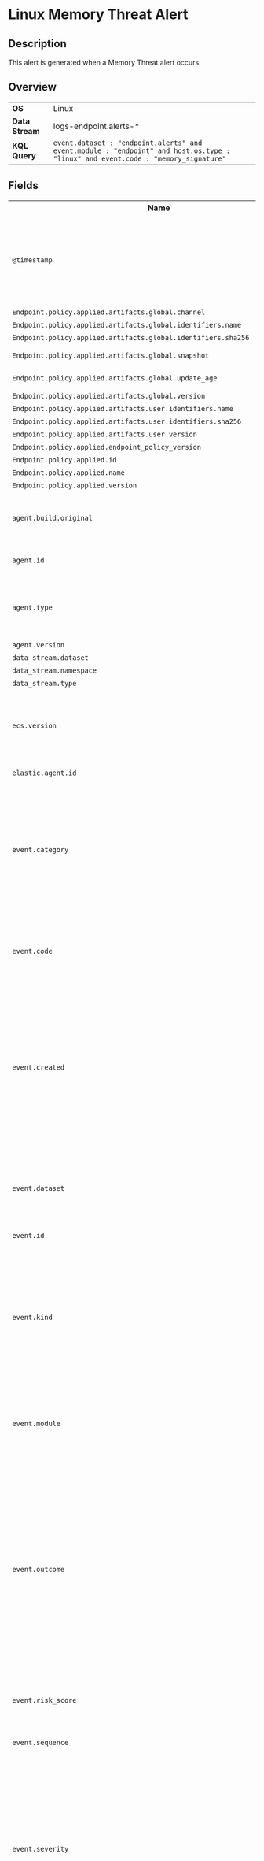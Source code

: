 # Linux Memory Threat Alert

## Description

This alert is generated when a Memory Threat alert occurs.


## Overview

<table>
<tr>
<td><strong>OS</strong></td>
<td>Linux</td>
</tr>
<tr>
<td><strong>Data Stream</strong></td>
<td>logs-endpoint.alerts-*</td>
</tr>
<tr>
<td><strong>KQL Query</strong></td>
<td><code>event.dataset : "endpoint.alerts" and event.module : "endpoint" and host.os.type : "linux" and event.code : "memory_signature"</code></td>
</tr>
</table>

## Fields

<table>
<tr><th>Name</th><th>Description</th><th>Example</th></tr>
<tr>
<td><code>@timestamp</code></td>
<td>Date/time when the event originated.  This is the date/time extracted from the event, typically representing when the event was generated by the source.  If the event source has no original timestamp, this value is typically populated by the first time the event was received by the pipeline.  Required field for all events.</td>
<td><code>2016-05-23T08:05:34.853Z</code></td>
</tr>
<tr>
<td><code>Endpoint.policy.applied.artifacts.global.channel</code></td>
<td>The channel of the linux artifact.</td>
<td><code>stable</code></td>
</tr>
<tr>
<td><code>Endpoint.policy.applied.artifacts.global.identifiers.name</code></td>
<td>the name of global artifact applied.</td>
<td></td>
</tr>
<tr>
<td><code>Endpoint.policy.applied.artifacts.global.identifiers.sha256</code></td>
<td>the sha256 of global artifacts applied.</td>
<td></td>
</tr>
<tr>
<td><code>Endpoint.policy.applied.artifacts.global.snapshot</code></td>
<td>the snapshot date of applied global artifacts or 'latest'</td>
<td></td>
</tr>
<tr>
<td><code>Endpoint.policy.applied.artifacts.global.update_age</code></td>
<td>number of days since global artifacts were made up-to-date</td>
<td></td>
</tr>
<tr>
<td><code>Endpoint.policy.applied.artifacts.global.version</code></td>
<td>the version of global artifacts applied.</td>
<td></td>
</tr>
<tr>
<td><code>Endpoint.policy.applied.artifacts.user.identifiers.name</code></td>
<td>the name of user artifact applied.</td>
<td></td>
</tr>
<tr>
<td><code>Endpoint.policy.applied.artifacts.user.identifiers.sha256</code></td>
<td>the sha256 of user artifacts applied.</td>
<td></td>
</tr>
<tr>
<td><code>Endpoint.policy.applied.artifacts.user.version</code></td>
<td>the version of user artifacts applied.</td>
<td></td>
</tr>
<tr>
<td><code>Endpoint.policy.applied.endpoint_policy_version</code></td>
<td>the version of this applied policy</td>
<td></td>
</tr>
<tr>
<td><code>Endpoint.policy.applied.id</code></td>
<td>the id of the applied policy</td>
<td></td>
</tr>
<tr>
<td><code>Endpoint.policy.applied.name</code></td>
<td>the name of this applied policy</td>
<td></td>
</tr>
<tr>
<td><code>Endpoint.policy.applied.version</code></td>
<td>the version of this applied policy</td>
<td></td>
</tr>
<tr>
<td><code>agent.build.original</code></td>
<td>Extended build information for the agent.  This field is intended to contain any build information that a data source may provide, no specific formatting is required.</td>
<td><code>metricbeat version 7.6.0 (amd64), libbeat 7.6.0 [6a23e8f8f30f5001ba344e4e54d8d9cb82cb107c built 2020-02-05 23:10:10 +0000 UTC]</code></td>
</tr>
<tr>
<td><code>agent.id</code></td>
<td>Unique identifier of this agent (if one exists).  Example: For Beats this would be beat.id.</td>
<td><code>8a4f500d</code></td>
</tr>
<tr>
<td><code>agent.type</code></td>
<td>Type of the agent.  The agent type always stays the same and should be given by the agent used. In case of Filebeat the agent would always be Filebeat also if two Filebeat instances are run on the same machine.</td>
<td><code>filebeat</code></td>
</tr>
<tr>
<td><code>agent.version</code></td>
<td>Version of the agent.</td>
<td><code>6.0.0-rc2</code></td>
</tr>
<tr>
<td><code>data_stream.dataset</code></td>
<td>Data stream dataset name.</td>
<td><code>nginx.access</code></td>
</tr>
<tr>
<td><code>data_stream.namespace</code></td>
<td>Data stream namespace.</td>
<td><code>production</code></td>
</tr>
<tr>
<td><code>data_stream.type</code></td>
<td>Data stream type.</td>
<td><code>logs</code></td>
</tr>
<tr>
<td><code>ecs.version</code></td>
<td>ECS version this event conforms to. `ecs.version` is a required field and must exist in all events.  When querying across multiple indices -- which may conform to slightly different ECS versions -- this field lets integrations adjust to the schema version of the events.</td>
<td><code>1.0.0</code></td>
</tr>
<tr>
<td><code>elastic.agent.id</code></td>
<td>Unique identifier of this elastic agent (if one exists).</td>
<td><code>c2a9093e-e289-4c0a-aa44-8c32a414fa7a</code></td>
</tr>
<tr>
<td><code>event.category</code></td>
<td>This is one of four ECS Categorization Fields, and indicates the second level in the ECS category hierarchy.  `event.category` represents the "big buckets" of ECS categories. For example, filtering on `event.category:process` yields all events relating to process activity. This field is closely related to `event.type`, which is used as a subcategory.  This field is an array. This will allow proper categorization of some events that fall in multiple categories.</td>
<td><code>authentication</code></td>
</tr>
<tr>
<td><code>event.code</code></td>
<td>Identification code for this event, if one exists.  Some event sources use event codes to identify messages unambiguously, regardless of message language or wording adjustments over time. An example of this is the Windows Event ID.</td>
<td><code>4648</code></td>
</tr>
<tr>
<td><code>event.created</code></td>
<td>`event.created` contains the date/time when the event was first read by an agent, or by your pipeline.  This field is distinct from `@timestamp` in that `@timestamp` typically contain the time extracted from the original event.  In most situations, these two timestamps will be slightly different. The difference can be used to calculate the delay between your source generating an event, and the time when your agent first processed it. This can be used to monitor your agent's or pipeline's ability to keep up with your event source.  In case the two timestamps are identical, `@timestamp` should be used.</td>
<td><code>2016-05-23T08:05:34.857Z</code></td>
</tr>
<tr>
<td><code>event.dataset</code></td>
<td>Name of the dataset.  If an event source publishes more than one type of log or events (e.g. access log, error log), the dataset is used to specify which one the event comes from.  It's recommended but not required to start the dataset name with the module name, followed by a dot, then the dataset name.</td>
<td><code>apache.access</code></td>
</tr>
<tr>
<td><code>event.id</code></td>
<td>Unique ID to describe the event.</td>
<td><code>8a4f500d</code></td>
</tr>
<tr>
<td><code>event.kind</code></td>
<td>This is one of four ECS Categorization Fields, and indicates the highest level in the ECS category hierarchy.  `event.kind` gives high-level information about what type of information the event contains, without being specific to the contents of the event. For example, values of this field distinguish alert events from metric events.  The value of this field can be used to inform how these kinds of events should be handled. They may warrant different retention, different access control, it may also help understand whether the data is coming in at a regular interval or not.</td>
<td><code>alert</code></td>
</tr>
<tr>
<td><code>event.module</code></td>
<td>Name of the module this data is coming from.  If your monitoring agent supports the concept of modules or plugins to process events of a given source (e.g. Apache logs), `event.module` should contain the name of this module.</td>
<td><code>apache</code></td>
</tr>
<tr>
<td><code>event.outcome</code></td>
<td>This is one of four ECS Categorization Fields, and indicates the lowest level in the ECS category hierarchy.  `event.outcome` simply denotes whether the event represents a success or a failure from the perspective of the entity that produced the event.  Note that when a single transaction is described in multiple events, each event may populate different values of `event.outcome`, according to their perspective.  Also note that in the case of a compound event (a single event that contains multiple logical events), this field should be populated with the value that best captures the overall success or failure from the perspective of the event producer.  Further note that not all events will have an associated outcome. For example, this field is generally not populated for metric events, events with `event.type:info`, or any events for which an outcome does not make logical sense.</td>
<td><code>success</code></td>
</tr>
<tr>
<td><code>event.risk_score</code></td>
<td>Risk score or priority of the event (e.g. security solutions). Use your system's original value here.</td>
<td></td>
</tr>
<tr>
<td><code>event.sequence</code></td>
<td>Sequence number of the event.  The sequence number is a value published by some event sources, to make the exact ordering of events unambiguous, regardless of the timestamp precision.</td>
<td></td>
</tr>
<tr>
<td><code>event.severity</code></td>
<td>The numeric severity of the event according to your event source.  What the different severity values mean can be different between sources and use cases. It's up to the implementer to make sure severities are consistent across events from the same source.  The Syslog severity belongs in `log.syslog.severity.code`. `event.severity` is meant to represent the severity according to the event source (e.g. firewall, IDS). If the event source does not publish its own severity, you may optionally copy the `log.syslog.severity.code` to `event.severity`.</td>
<td><code>7</code></td>
</tr>
<tr>
<td><code>event.type</code></td>
<td>This is one of four ECS Categorization Fields, and indicates the third level in the ECS category hierarchy.  `event.type` represents a categorization "sub-bucket" that, when used along with the `event.category` field values, enables filtering events down to a level appropriate for single visualization.  This field is an array. This will allow proper categorization of some events that fall in multiple event types.</td>
<td></td>
</tr>
<tr>
<td><code>host.architecture</code></td>
<td>Operating system architecture.</td>
<td><code>x86_64</code></td>
</tr>
<tr>
<td><code>host.hostname</code></td>
<td>Hostname of the host.  It normally contains what the `hostname` command returns on the host machine.</td>
<td></td>
</tr>
<tr>
<td><code>host.id</code></td>
<td>Unique host id.  As hostname is not always unique, use values that are meaningful in your environment.  Example: The current usage of `beat.name`.</td>
<td></td>
</tr>
<tr>
<td><code>host.ip</code></td>
<td>Host ip addresses.</td>
<td></td>
</tr>
<tr>
<td><code>host.mac</code></td>
<td>Host MAC addresses.  The notation format from RFC 7042 is suggested: Each octet (that is, 8-bit byte) is represented by two [uppercase] hexadecimal digits giving the value of the octet as an unsigned integer. Successive octets are separated by a hyphen.</td>
<td><code>["00-00-5E-00-53-23", "00-00-5E-00-53-24"]</code></td>
</tr>
<tr>
<td><code>host.name</code></td>
<td>Name of the host.  It can contain what hostname returns on Unix systems, the fully qualified domain name (FQDN), or a name specified by the user. The recommended value is the lowercase FQDN of the host.</td>
<td></td>
</tr>
<tr>
<td><code>host.os.Ext.variant</code></td>
<td>A string value or phrase that further aid to classify or qualify the operating system (OS).  For example the distribution for a Linux OS will be entered in this field.</td>
<td><code>Ubuntu</code></td>
</tr>
<tr>
<td><code>host.os.family</code></td>
<td>OS family (such as redhat, debian, freebsd, windows).</td>
<td><code>debian</code></td>
</tr>
<tr>
<td><code>host.os.full</code></td>
<td>Operating system name, including the version or code name.</td>
<td><code>Mac OS Mojave</code></td>
</tr>
<tr>
<td><code>host.os.kernel</code></td>
<td>Operating system kernel version as a raw string.</td>
<td><code>4.4.0-112-generic</code></td>
</tr>
<tr>
<td><code>host.os.name</code></td>
<td>Operating system name, without the version.</td>
<td><code>Mac OS X</code></td>
</tr>
<tr>
<td><code>host.os.platform</code></td>
<td>Operating system platform (such centos, ubuntu, windows).</td>
<td><code>darwin</code></td>
</tr>
<tr>
<td><code>host.os.type</code></td>
<td>Use the `os.type` field to categorize the operating system into one of the broad commercial families.  If the OS you're dealing with is not listed as an expected value, the field should not be populated. Please let us know by opening an issue with ECS, to propose its addition.</td>
<td><code>macos</code></td>
</tr>
<tr>
<td><code>host.os.version</code></td>
<td>Operating system version as a raw string.</td>
<td><code>10.14.1</code></td>
</tr>
<tr>
<td><code>message</code></td>
<td>For log events the message field contains the log message, optimized for viewing in a log viewer.  For structured logs without an original message field, other fields can be concatenated to form a human-readable summary of the event.  If multiple messages exist, they can be combined into one message.</td>
<td><code>Hello World</code></td>
</tr>
<tr>
<td><code>process.Ext.ancestry</code></td>
<td>An array of entity_ids indicating the ancestors for this event</td>
<td></td>
</tr>
<tr>
<td><code>process.Ext.memory_region.allocation_base</code></td>
<td>Base address of the memory allocation containing the memory region.</td>
<td><code>2431737462784</code></td>
</tr>
<tr>
<td><code>process.Ext.memory_region.allocation_size</code></td>
<td>Original memory size requested when the memory was allocated.</td>
<td><code>4096</code></td>
</tr>
<tr>
<td><code>process.Ext.memory_region.allocation_type</code></td>
<td>The memory allocation type. Example values include "IMAGE", "MAPPED", and "PRIVATE".</td>
<td><code>PRIVATE</code></td>
</tr>
<tr>
<td><code>process.Ext.memory_region.bytes_address</code></td>
<td>The address where bytes_compressed begins.</td>
<td><code>2431737462784</code></td>
</tr>
<tr>
<td><code>process.Ext.memory_region.bytes_allocation_offset</code></td>
<td>Offset of bytes_address the memory allocation. Equal to bytes_address - allocation_base.</td>
<td><code>0</code></td>
</tr>
<tr>
<td><code>process.Ext.memory_region.bytes_compressed</code></td>
<td>Up to 4MB of raw data from the memory allocation. This is compressed with zlib.To reduce data volume, this is de-duplicated on the endpoint, and may be missing from many alerts if the same data would be sent multiple times.</td>
<td><code>eJzzSM3JyVcIzy/KSVEEABxJBD4=</code></td>
</tr>
<tr>
<td><code>process.Ext.memory_region.bytes_compressed_present</code></td>
<td>Whether bytes_compressed is present in this event.</td>
<td><code>0</code></td>
</tr>
<tr>
<td><code>process.Ext.memory_region.malware_signature.all_names</code></td>
<td>A sequence of signature names matched.</td>
<td><code>Windows.EICAR.Not-a-virus</code></td>
</tr>
<tr>
<td><code>process.Ext.memory_region.malware_signature.identifier</code></td>
<td>malware signature identifier</td>
<td></td>
</tr>
<tr>
<td><code>process.Ext.memory_region.malware_signature.primary.matches</code></td>
<td>The first matching details.</td>
<td></td>
</tr>
<tr>
<td><code>process.Ext.memory_region.malware_signature.primary.signature.hash.sha256</code></td>
<td>sha256 hash of file matching signature.</td>
<td></td>
</tr>
<tr>
<td><code>process.Ext.memory_region.malware_signature.primary.signature.id</code></td>
<td>The id of the first yara rule matched.</td>
<td></td>
</tr>
<tr>
<td><code>process.Ext.memory_region.malware_signature.primary.signature.name</code></td>
<td>The name of the first yara rule matched.</td>
<td></td>
</tr>
<tr>
<td><code>process.Ext.memory_region.malware_signature.version</code></td>
<td>malware signature version</td>
<td></td>
</tr>
<tr>
<td><code>process.Ext.memory_region.region_base</code></td>
<td>Base address of the memory region.</td>
<td><code>2431737462784</code></td>
</tr>
<tr>
<td><code>process.Ext.memory_region.region_protection</code></td>
<td>Memory protection of the memory region. Example values include "RWX" and "R-X".</td>
<td><code>RWX</code></td>
</tr>
<tr>
<td><code>process.Ext.memory_region.region_size</code></td>
<td>Size of the memory region.</td>
<td><code>4096</code></td>
</tr>
<tr>
<td><code>process.Ext.user</code></td>
<td>User associated with the running process.</td>
<td></td>
</tr>
<tr>
<td><code>process.args</code></td>
<td>Array of process arguments, starting with the absolute path to the executable.  May be filtered to protect sensitive information.</td>
<td><code>["/usr/bin/ssh", "-l", "user", "10.0.0.16"]</code></td>
</tr>
<tr>
<td><code>process.args_count</code></td>
<td>Length of the process.args array.  This field can be useful for querying or performing bucket analysis on how many arguments were provided to start a process. More arguments may be an indication of suspicious activity.</td>
<td><code>4</code></td>
</tr>
<tr>
<td><code>process.command_line</code></td>
<td>Full command line that started the process, including the absolute path to the executable, and all arguments.  Some arguments may be filtered to protect sensitive information.</td>
<td><code>/usr/bin/ssh -l user 10.0.0.16</code></td>
</tr>
<tr>
<td><code>process.entity_id</code></td>
<td>Unique identifier for the process.  The implementation of this is specified by the data source, but some examples of what could be used here are a process-generated UUID, Sysmon Process GUIDs, or a hash of some uniquely identifying components of a process.  Constructing a globally unique identifier is a common practice to mitigate PID reuse as well as to identify a specific process over time, across multiple monitored hosts.</td>
<td><code>c2c455d9f99375d</code></td>
</tr>
<tr>
<td><code>process.entry_leader.args</code></td>
<td>Array of process arguments, starting with the absolute path to the executable.  May be filtered to protect sensitive information.</td>
<td><code>["/usr/bin/ssh", "-l", "user", "10.0.0.16"]</code></td>
</tr>
<tr>
<td><code>process.entry_leader.args_count</code></td>
<td>Length of the process.args array.  This field can be useful for querying or performing bucket analysis on how many arguments were provided to start a process. More arguments may be an indication of suspicious activity.</td>
<td><code>4</code></td>
</tr>
<tr>
<td><code>process.entry_leader.entity_id</code></td>
<td>Unique identifier for the process.  The implementation of this is specified by the data source, but some examples of what could be used here are a process-generated UUID, Sysmon Process GUIDs, or a hash of some uniquely identifying components of a process.  Constructing a globally unique identifier is a common practice to mitigate PID reuse as well as to identify a specific process over time, across multiple monitored hosts.</td>
<td><code>c2c455d9f99375d</code></td>
</tr>
<tr>
<td><code>process.entry_leader.entry_meta.source.ip</code></td>
<td>IP address of the source (IPv4 or IPv6).</td>
<td></td>
</tr>
<tr>
<td><code>process.entry_leader.entry_meta.type</code></td>
<td>The entry type for the entry session leader. Values include: init(e.g systemd), sshd, ssm, kubelet, teleport, terminal, console  Note: This field is only set on process.session_leader.</td>
<td></td>
</tr>
<tr>
<td><code>process.entry_leader.executable</code></td>
<td>Absolute path to the process executable.</td>
<td><code>/usr/bin/ssh</code></td>
</tr>
<tr>
<td><code>process.entry_leader.group.id</code></td>
<td>Unique identifier for the group on the system/platform.</td>
<td></td>
</tr>
<tr>
<td><code>process.entry_leader.group.name</code></td>
<td>Name of the group.</td>
<td></td>
</tr>
<tr>
<td><code>process.entry_leader.interactive</code></td>
<td>Whether the process is connected to an interactive shell.  Process interactivity is inferred from the processes file descriptors. If the character device for the controlling tty is the same as stdin and stderr for the process, the process is considered interactive.  Note: A non-interactive process can belong to an interactive session and is simply one that does not have open file descriptors reading the controlling TTY on FD 0 (stdin) or writing to the controlling TTY on FD 2 (stderr). A backgrounded process is still considered interactive if stdin and stderr are connected to the controlling TTY.</td>
<td><code>1</code></td>
</tr>
<tr>
<td><code>process.entry_leader.name</code></td>
<td>Process name.  Sometimes called program name or similar.</td>
<td><code>ssh</code></td>
</tr>
<tr>
<td><code>process.entry_leader.parent.entity_id</code></td>
<td>Unique identifier for the process.  The implementation of this is specified by the data source, but some examples of what could be used here are a process-generated UUID, Sysmon Process GUIDs, or a hash of some uniquely identifying components of a process.  Constructing a globally unique identifier is a common practice to mitigate PID reuse as well as to identify a specific process over time, across multiple monitored hosts.</td>
<td><code>c2c455d9f99375d</code></td>
</tr>
<tr>
<td><code>process.entry_leader.parent.pid</code></td>
<td>Process id.</td>
<td><code>4242</code></td>
</tr>
<tr>
<td><code>process.entry_leader.parent.start</code></td>
<td>The time the process started.</td>
<td><code>2016-05-23T08:05:34.853Z</code></td>
</tr>
<tr>
<td><code>process.entry_leader.pid</code></td>
<td>Process id.</td>
<td><code>4242</code></td>
</tr>
<tr>
<td><code>process.entry_leader.real_group.id</code></td>
<td>Unique identifier for the group on the system/platform.</td>
<td></td>
</tr>
<tr>
<td><code>process.entry_leader.real_group.name</code></td>
<td>Name of the group.</td>
<td></td>
</tr>
<tr>
<td><code>process.entry_leader.real_user.id</code></td>
<td>Unique identifier of the user.</td>
<td><code>S-1-5-21-202424912787-2692429404-2351956786-1000</code></td>
</tr>
<tr>
<td><code>process.entry_leader.real_user.name</code></td>
<td>Short name or login of the user.</td>
<td><code>a.einstein</code></td>
</tr>
<tr>
<td><code>process.entry_leader.same_as_process</code></td>
<td>This boolean is used to identify if a leader process is the same as the top level process.  For example, if `process.group_leader.same_as_process = true`, it means the process event in question is the leader of its process group. Details under `process.*` like `pid` would be the same under `process.group_leader.*` The same applies for both `process.session_leader` and `process.entry_leader`.  This field exists to the benefit of EQL and other rule engines since it's not possible to compare equality between two fields in a single document. e.g `process.entity_id` = `process.group_leader.entity_id` (top level process is the process group leader) OR `process.entity_id` = `process.entry_leader.entity_id` (top level process is the entry session leader)  Instead these rules could be written like: `process.group_leader.same_as_process: true` OR `process.entry_leader.same_as_process: true`  Note: This field is only set on `process.entry_leader`, `process.session_leader` and `process.group_leader`.</td>
<td><code>1</code></td>
</tr>
<tr>
<td><code>process.entry_leader.start</code></td>
<td>The time the process started.</td>
<td><code>2016-05-23T08:05:34.853Z</code></td>
</tr>
<tr>
<td><code>process.entry_leader.supplemental_groups.id</code></td>
<td>Unique identifier for the group on the system/platform.</td>
<td></td>
</tr>
<tr>
<td><code>process.entry_leader.supplemental_groups.name</code></td>
<td>Name of the group.</td>
<td></td>
</tr>
<tr>
<td><code>process.entry_leader.tty.char_device.major</code></td>
<td>The major number identifies the driver associated with the device. The character device's major and minor numbers can be algorithmically combined to produce the more familiar terminal identifiers such as "ttyS0" and "pts/0". For more details, please refer to the Linux kernel documentation.</td>
<td><code>4</code></td>
</tr>
<tr>
<td><code>process.entry_leader.tty.char_device.minor</code></td>
<td>The minor number is used only by the driver specified by the major number; other parts of the kernel don’t use it, and merely pass it along to the driver. It is common for a driver to control several devices; the minor number provides a way for the driver to differentiate among them.</td>
<td><code>1</code></td>
</tr>
<tr>
<td><code>process.entry_leader.user.id</code></td>
<td>Unique identifier of the user.</td>
<td><code>S-1-5-21-202424912787-2692429404-2351956786-1000</code></td>
</tr>
<tr>
<td><code>process.entry_leader.user.name</code></td>
<td>Short name or login of the user.</td>
<td><code>a.einstein</code></td>
</tr>
<tr>
<td><code>process.entry_leader.working_directory</code></td>
<td>The working directory of the process.</td>
<td><code>/home/alice</code></td>
</tr>
<tr>
<td><code>process.executable</code></td>
<td>Absolute path to the process executable.</td>
<td><code>/usr/bin/ssh</code></td>
</tr>
<tr>
<td><code>process.group.id</code></td>
<td>Unique identifier for the group on the system/platform.</td>
<td></td>
</tr>
<tr>
<td><code>process.group.name</code></td>
<td>Name of the group.</td>
<td></td>
</tr>
<tr>
<td><code>process.group_leader.args</code></td>
<td>Array of process arguments, starting with the absolute path to the executable.  May be filtered to protect sensitive information.</td>
<td><code>["/usr/bin/ssh", "-l", "user", "10.0.0.16"]</code></td>
</tr>
<tr>
<td><code>process.group_leader.args_count</code></td>
<td>Length of the process.args array.  This field can be useful for querying or performing bucket analysis on how many arguments were provided to start a process. More arguments may be an indication of suspicious activity.</td>
<td><code>4</code></td>
</tr>
<tr>
<td><code>process.group_leader.entity_id</code></td>
<td>Unique identifier for the process.  The implementation of this is specified by the data source, but some examples of what could be used here are a process-generated UUID, Sysmon Process GUIDs, or a hash of some uniquely identifying components of a process.  Constructing a globally unique identifier is a common practice to mitigate PID reuse as well as to identify a specific process over time, across multiple monitored hosts.</td>
<td><code>c2c455d9f99375d</code></td>
</tr>
<tr>
<td><code>process.group_leader.executable</code></td>
<td>Absolute path to the process executable.</td>
<td><code>/usr/bin/ssh</code></td>
</tr>
<tr>
<td><code>process.group_leader.group.id</code></td>
<td>Unique identifier for the group on the system/platform.</td>
<td></td>
</tr>
<tr>
<td><code>process.group_leader.group.name</code></td>
<td>Name of the group.</td>
<td></td>
</tr>
<tr>
<td><code>process.group_leader.interactive</code></td>
<td>Whether the process is connected to an interactive shell.  Process interactivity is inferred from the processes file descriptors. If the character device for the controlling tty is the same as stdin and stderr for the process, the process is considered interactive.  Note: A non-interactive process can belong to an interactive session and is simply one that does not have open file descriptors reading the controlling TTY on FD 0 (stdin) or writing to the controlling TTY on FD 2 (stderr). A backgrounded process is still considered interactive if stdin and stderr are connected to the controlling TTY.</td>
<td><code>1</code></td>
</tr>
<tr>
<td><code>process.group_leader.name</code></td>
<td>Process name.  Sometimes called program name or similar.</td>
<td><code>ssh</code></td>
</tr>
<tr>
<td><code>process.group_leader.pid</code></td>
<td>Process id.</td>
<td><code>4242</code></td>
</tr>
<tr>
<td><code>process.group_leader.real_group.id</code></td>
<td>Unique identifier for the group on the system/platform.</td>
<td></td>
</tr>
<tr>
<td><code>process.group_leader.real_group.name</code></td>
<td>Name of the group.</td>
<td></td>
</tr>
<tr>
<td><code>process.group_leader.real_user.id</code></td>
<td>Unique identifier of the user.</td>
<td><code>S-1-5-21-202424912787-2692429404-2351956786-1000</code></td>
</tr>
<tr>
<td><code>process.group_leader.real_user.name</code></td>
<td>Short name or login of the user.</td>
<td><code>a.einstein</code></td>
</tr>
<tr>
<td><code>process.group_leader.same_as_process</code></td>
<td>This boolean is used to identify if a leader process is the same as the top level process.  For example, if `process.group_leader.same_as_process = true`, it means the process event in question is the leader of its process group. Details under `process.*` like `pid` would be the same under `process.group_leader.*` The same applies for both `process.session_leader` and `process.entry_leader`.  This field exists to the benefit of EQL and other rule engines since it's not possible to compare equality between two fields in a single document. e.g `process.entity_id` = `process.group_leader.entity_id` (top level process is the process group leader) OR `process.entity_id` = `process.entry_leader.entity_id` (top level process is the entry session leader)  Instead these rules could be written like: `process.group_leader.same_as_process: true` OR `process.entry_leader.same_as_process: true`  Note: This field is only set on `process.entry_leader`, `process.session_leader` and `process.group_leader`.</td>
<td><code>1</code></td>
</tr>
<tr>
<td><code>process.group_leader.start</code></td>
<td>The time the process started.</td>
<td><code>2016-05-23T08:05:34.853Z</code></td>
</tr>
<tr>
<td><code>process.group_leader.supplemental_groups.id</code></td>
<td>Unique identifier for the group on the system/platform.</td>
<td></td>
</tr>
<tr>
<td><code>process.group_leader.supplemental_groups.name</code></td>
<td>Name of the group.</td>
<td></td>
</tr>
<tr>
<td><code>process.group_leader.tty.char_device.major</code></td>
<td>The major number identifies the driver associated with the device. The character device's major and minor numbers can be algorithmically combined to produce the more familiar terminal identifiers such as "ttyS0" and "pts/0". For more details, please refer to the Linux kernel documentation.</td>
<td><code>4</code></td>
</tr>
<tr>
<td><code>process.group_leader.tty.char_device.minor</code></td>
<td>The minor number is used only by the driver specified by the major number; other parts of the kernel don’t use it, and merely pass it along to the driver. It is common for a driver to control several devices; the minor number provides a way for the driver to differentiate among them.</td>
<td><code>1</code></td>
</tr>
<tr>
<td><code>process.group_leader.user.id</code></td>
<td>Unique identifier of the user.</td>
<td><code>S-1-5-21-202424912787-2692429404-2351956786-1000</code></td>
</tr>
<tr>
<td><code>process.group_leader.user.name</code></td>
<td>Short name or login of the user.</td>
<td><code>a.einstein</code></td>
</tr>
<tr>
<td><code>process.group_leader.working_directory</code></td>
<td>The working directory of the process.</td>
<td><code>/home/alice</code></td>
</tr>
<tr>
<td><code>process.hash.md5</code></td>
<td>MD5 hash.</td>
<td></td>
</tr>
<tr>
<td><code>process.hash.sha1</code></td>
<td>SHA1 hash.</td>
<td></td>
</tr>
<tr>
<td><code>process.hash.sha256</code></td>
<td>SHA256 hash.</td>
<td></td>
</tr>
<tr>
<td><code>process.interactive</code></td>
<td>Whether the process is connected to an interactive shell.  Process interactivity is inferred from the processes file descriptors. If the character device for the controlling tty is the same as stdin and stderr for the process, the process is considered interactive.  Note: A non-interactive process can belong to an interactive session and is simply one that does not have open file descriptors reading the controlling TTY on FD 0 (stdin) or writing to the controlling TTY on FD 2 (stderr). A backgrounded process is still considered interactive if stdin and stderr are connected to the controlling TTY.</td>
<td><code>1</code></td>
</tr>
<tr>
<td><code>process.name</code></td>
<td>Process name.  Sometimes called program name or similar.</td>
<td><code>ssh</code></td>
</tr>
<tr>
<td><code>process.parent.Ext.user</code></td>
<td>User associated with the running process.</td>
<td></td>
</tr>
<tr>
<td><code>process.parent.args</code></td>
<td>Array of process arguments, starting with the absolute path to the executable.  May be filtered to protect sensitive information.</td>
<td><code>["/usr/bin/ssh", "-l", "user", "10.0.0.16"]</code></td>
</tr>
<tr>
<td><code>process.parent.args_count</code></td>
<td>Length of the process.args array.  This field can be useful for querying or performing bucket analysis on how many arguments were provided to start a process. More arguments may be an indication of suspicious activity.</td>
<td><code>4</code></td>
</tr>
<tr>
<td><code>process.parent.command_line</code></td>
<td>Full command line that started the process, including the absolute path to the executable, and all arguments.  Some arguments may be filtered to protect sensitive information.</td>
<td><code>/usr/bin/ssh -l user 10.0.0.16</code></td>
</tr>
<tr>
<td><code>process.parent.entity_id</code></td>
<td>Unique identifier for the process.  The implementation of this is specified by the data source, but some examples of what could be used here are a process-generated UUID, Sysmon Process GUIDs, or a hash of some uniquely identifying components of a process.  Constructing a globally unique identifier is a common practice to mitigate PID reuse as well as to identify a specific process over time, across multiple monitored hosts.</td>
<td><code>c2c455d9f99375d</code></td>
</tr>
<tr>
<td><code>process.parent.executable</code></td>
<td>Absolute path to the process executable.</td>
<td><code>/usr/bin/ssh</code></td>
</tr>
<tr>
<td><code>process.parent.hash.md5</code></td>
<td>MD5 hash.</td>
<td></td>
</tr>
<tr>
<td><code>process.parent.hash.sha1</code></td>
<td>SHA1 hash.</td>
<td></td>
</tr>
<tr>
<td><code>process.parent.hash.sha256</code></td>
<td>SHA256 hash.</td>
<td></td>
</tr>
<tr>
<td><code>process.parent.name</code></td>
<td>Process name.  Sometimes called program name or similar.</td>
<td><code>ssh</code></td>
</tr>
<tr>
<td><code>process.parent.pgid</code></td>
<td>Deprecated for removal in next major version release. This field is superseded by `process.group_leader.pid`.  Identifier of the group of processes the process belongs to.</td>
<td></td>
</tr>
<tr>
<td><code>process.parent.pid</code></td>
<td>Process id.</td>
<td><code>4242</code></td>
</tr>
<tr>
<td><code>process.parent.ppid</code></td>
<td>Parent process' pid.</td>
<td><code>4241</code></td>
</tr>
<tr>
<td><code>process.parent.start</code></td>
<td>The time the process started.</td>
<td><code>2016-05-23T08:05:34.853Z</code></td>
</tr>
<tr>
<td><code>process.parent.uptime</code></td>
<td>Seconds the process has been up.</td>
<td><code>1325</code></td>
</tr>
<tr>
<td><code>process.pgid</code></td>
<td>Deprecated for removal in next major version release. This field is superseded by `process.group_leader.pid`.  Identifier of the group of processes the process belongs to.</td>
<td></td>
</tr>
<tr>
<td><code>process.pid</code></td>
<td>Process id.</td>
<td><code>4242</code></td>
</tr>
<tr>
<td><code>process.ppid</code></td>
<td>Parent process' pid.</td>
<td><code>4241</code></td>
</tr>
<tr>
<td><code>process.previous.args</code></td>
<td>Array of process arguments, starting with the absolute path to the executable.  May be filtered to protect sensitive information.</td>
<td><code>["/usr/bin/ssh", "-l", "user", "10.0.0.16"]</code></td>
</tr>
<tr>
<td><code>process.previous.args_count</code></td>
<td>Length of the process.args array.  This field can be useful for querying or performing bucket analysis on how many arguments were provided to start a process. More arguments may be an indication of suspicious activity.</td>
<td><code>4</code></td>
</tr>
<tr>
<td><code>process.previous.executable</code></td>
<td>Absolute path to the process executable.</td>
<td><code>/usr/bin/ssh</code></td>
</tr>
<tr>
<td><code>process.real_group.id</code></td>
<td>Unique identifier for the group on the system/platform.</td>
<td></td>
</tr>
<tr>
<td><code>process.real_group.name</code></td>
<td>Name of the group.</td>
<td></td>
</tr>
<tr>
<td><code>process.real_user.id</code></td>
<td>Unique identifier of the user.</td>
<td><code>S-1-5-21-202424912787-2692429404-2351956786-1000</code></td>
</tr>
<tr>
<td><code>process.real_user.name</code></td>
<td>Short name or login of the user.</td>
<td><code>a.einstein</code></td>
</tr>
<tr>
<td><code>process.session_leader.args</code></td>
<td>Array of process arguments, starting with the absolute path to the executable.  May be filtered to protect sensitive information.</td>
<td><code>["/usr/bin/ssh", "-l", "user", "10.0.0.16"]</code></td>
</tr>
<tr>
<td><code>process.session_leader.args_count</code></td>
<td>Length of the process.args array.  This field can be useful for querying or performing bucket analysis on how many arguments were provided to start a process. More arguments may be an indication of suspicious activity.</td>
<td><code>4</code></td>
</tr>
<tr>
<td><code>process.session_leader.entity_id</code></td>
<td>Unique identifier for the process.  The implementation of this is specified by the data source, but some examples of what could be used here are a process-generated UUID, Sysmon Process GUIDs, or a hash of some uniquely identifying components of a process.  Constructing a globally unique identifier is a common practice to mitigate PID reuse as well as to identify a specific process over time, across multiple monitored hosts.</td>
<td><code>c2c455d9f99375d</code></td>
</tr>
<tr>
<td><code>process.session_leader.executable</code></td>
<td>Absolute path to the process executable.</td>
<td><code>/usr/bin/ssh</code></td>
</tr>
<tr>
<td><code>process.session_leader.group.id</code></td>
<td>Unique identifier for the group on the system/platform.</td>
<td></td>
</tr>
<tr>
<td><code>process.session_leader.group.name</code></td>
<td>Name of the group.</td>
<td></td>
</tr>
<tr>
<td><code>process.session_leader.interactive</code></td>
<td>Whether the process is connected to an interactive shell.  Process interactivity is inferred from the processes file descriptors. If the character device for the controlling tty is the same as stdin and stderr for the process, the process is considered interactive.  Note: A non-interactive process can belong to an interactive session and is simply one that does not have open file descriptors reading the controlling TTY on FD 0 (stdin) or writing to the controlling TTY on FD 2 (stderr). A backgrounded process is still considered interactive if stdin and stderr are connected to the controlling TTY.</td>
<td><code>1</code></td>
</tr>
<tr>
<td><code>process.session_leader.name</code></td>
<td>Process name.  Sometimes called program name or similar.</td>
<td><code>ssh</code></td>
</tr>
<tr>
<td><code>process.session_leader.pid</code></td>
<td>Process id.</td>
<td><code>4242</code></td>
</tr>
<tr>
<td><code>process.session_leader.real_group.id</code></td>
<td>Unique identifier for the group on the system/platform.</td>
<td></td>
</tr>
<tr>
<td><code>process.session_leader.real_group.name</code></td>
<td>Name of the group.</td>
<td></td>
</tr>
<tr>
<td><code>process.session_leader.real_user.id</code></td>
<td>Unique identifier of the user.</td>
<td><code>S-1-5-21-202424912787-2692429404-2351956786-1000</code></td>
</tr>
<tr>
<td><code>process.session_leader.real_user.name</code></td>
<td>Short name or login of the user.</td>
<td><code>a.einstein</code></td>
</tr>
<tr>
<td><code>process.session_leader.same_as_process</code></td>
<td>This boolean is used to identify if a leader process is the same as the top level process.  For example, if `process.group_leader.same_as_process = true`, it means the process event in question is the leader of its process group. Details under `process.*` like `pid` would be the same under `process.group_leader.*` The same applies for both `process.session_leader` and `process.entry_leader`.  This field exists to the benefit of EQL and other rule engines since it's not possible to compare equality between two fields in a single document. e.g `process.entity_id` = `process.group_leader.entity_id` (top level process is the process group leader) OR `process.entity_id` = `process.entry_leader.entity_id` (top level process is the entry session leader)  Instead these rules could be written like: `process.group_leader.same_as_process: true` OR `process.entry_leader.same_as_process: true`  Note: This field is only set on `process.entry_leader`, `process.session_leader` and `process.group_leader`.</td>
<td><code>1</code></td>
</tr>
<tr>
<td><code>process.session_leader.start</code></td>
<td>The time the process started.</td>
<td><code>2016-05-23T08:05:34.853Z</code></td>
</tr>
<tr>
<td><code>process.session_leader.supplemental_groups.id</code></td>
<td>Unique identifier for the group on the system/platform.</td>
<td></td>
</tr>
<tr>
<td><code>process.session_leader.supplemental_groups.name</code></td>
<td>Name of the group.</td>
<td></td>
</tr>
<tr>
<td><code>process.session_leader.tty.char_device.major</code></td>
<td>The major number identifies the driver associated with the device. The character device's major and minor numbers can be algorithmically combined to produce the more familiar terminal identifiers such as "ttyS0" and "pts/0". For more details, please refer to the Linux kernel documentation.</td>
<td><code>4</code></td>
</tr>
<tr>
<td><code>process.session_leader.tty.char_device.minor</code></td>
<td>The minor number is used only by the driver specified by the major number; other parts of the kernel don’t use it, and merely pass it along to the driver. It is common for a driver to control several devices; the minor number provides a way for the driver to differentiate among them.</td>
<td><code>1</code></td>
</tr>
<tr>
<td><code>process.session_leader.user.id</code></td>
<td>Unique identifier of the user.</td>
<td><code>S-1-5-21-202424912787-2692429404-2351956786-1000</code></td>
</tr>
<tr>
<td><code>process.session_leader.user.name</code></td>
<td>Short name or login of the user.</td>
<td><code>a.einstein</code></td>
</tr>
<tr>
<td><code>process.session_leader.working_directory</code></td>
<td>The working directory of the process.</td>
<td><code>/home/alice</code></td>
</tr>
<tr>
<td><code>process.start</code></td>
<td>The time the process started.</td>
<td><code>2016-05-23T08:05:34.853Z</code></td>
</tr>
<tr>
<td><code>process.supplemental_groups.id</code></td>
<td>Unique identifier for the group on the system/platform.</td>
<td></td>
</tr>
<tr>
<td><code>process.supplemental_groups.name</code></td>
<td>Name of the group.</td>
<td></td>
</tr>
<tr>
<td><code>process.tty.char_device.major</code></td>
<td>The major number identifies the driver associated with the device. The character device's major and minor numbers can be algorithmically combined to produce the more familiar terminal identifiers such as "ttyS0" and "pts/0". For more details, please refer to the Linux kernel documentation.</td>
<td><code>4</code></td>
</tr>
<tr>
<td><code>process.tty.char_device.minor</code></td>
<td>The minor number is used only by the driver specified by the major number; other parts of the kernel don’t use it, and merely pass it along to the driver. It is common for a driver to control several devices; the minor number provides a way for the driver to differentiate among them.</td>
<td><code>1</code></td>
</tr>
<tr>
<td><code>process.uptime</code></td>
<td>Seconds the process has been up.</td>
<td><code>1325</code></td>
</tr>
<tr>
<td><code>process.user.id</code></td>
<td>Unique identifier of the user.</td>
<td><code>S-1-5-21-202424912787-2692429404-2351956786-1000</code></td>
</tr>
<tr>
<td><code>process.user.name</code></td>
<td>Short name or login of the user.</td>
<td><code>a.einstein</code></td>
</tr>
<tr>
<td><code>process.working_directory</code></td>
<td>The working directory of the process.</td>
<td><code>/home/alice</code></td>
</tr>
<tr>
<td><code>rule.id</code></td>
<td>A rule ID that is unique within the scope of an agent, observer, or other entity using the rule for detection of this event.</td>
<td><code>101</code></td>
</tr>
<tr>
<td><code>rule.name</code></td>
<td>The name of the rule or signature generating the event.</td>
<td><code>BLOCK_DNS_over_TLS</code></td>
</tr>
<tr>
<td><code>rule.ruleset</code></td>
<td>Name of the ruleset, policy, group, or parent category in which the rule used to generate this event is a member.</td>
<td><code>Standard_Protocol_Filters</code></td>
</tr>
<tr>
<td><code>user.name</code></td>
<td>Short name or login of the user.</td>
<td><code>a.einstein</code></td>
</tr>
</table>
